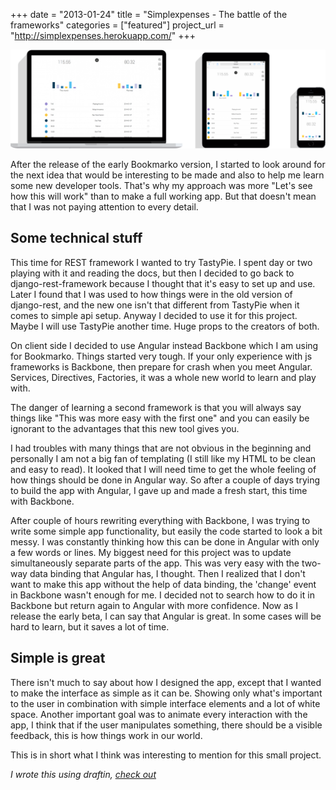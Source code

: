 +++
date        = "2013-01-24"
title       = "Simplexpenses - The battle of the frameworks"
categories  = ["featured"]
project_url = "http://simplexpenses.herokuapp.com/"
+++

![Simplexpenses](/img/simplexpenses_large.png)

After the release of the early Bookmarko version, I started to look around for the next idea that would be interesting to be made and also to help me learn some new developer tools. That's why my approach was more "Let's see how this will work" than to make a full working app. But that doesn't mean that I was not paying attention to every detail.  

## Some technical stuff

This time for REST framework I wanted to try TastyPie. I spent day or two playing with it and reading the docs, but then I decided to go back to django-rest-framework because I thought that it's easy to set up and use. Later I found that I was used to how things were in the old version of django-rest, and the new one isn't that different from TastyPie when it comes to simple api setup. Anyway I decided to use it for this project. Maybe I will use TastyPie another time. Huge props to the creators of both.  

On client side I decided to use Angular instead Backbone which I am using for Bookmarko. Things started very tough. If your only experience with js frameworks is Backbone, then prepare for crash when you meet Angular. Services, Directives, Factories, it was a whole new world to learn and play with.  

The danger of learning a second framework is that you will always say things like "This was more easy with the first one" and you can easily be ignorant to the advantages that this new tool gives you.  

I had troubles with many things that are not obvious in the beginning and personally I am not a big fan of templating (I still like my HTML to be clean and easy to read). It looked that I will need time to get the whole feeling of how things should be done in Angular way.
So after a couple of days trying to build the app with Angular, I gave up and made a fresh start, this time with Backbone.  

After couple of hours rewriting everything with Backbone, I was trying to write some simple app functionality, but easily the code started to look a bit messy. I was constantly thinking how this can be done in Angular with only a few words or lines. My biggest need for this project was to update simultaneously separate parts of the app. This was very easy with the two-way data binding that Angular has, I thought. Then I realized that I don't want to make this app without the help of data binding, the 'change' event in Backbone wasn't enough for me. I decided not to search how to do it in Backbone but return again to Angular with more confidence.
Now as I release the early beta, I can say that Angular is great. In some cases will be hard to learn, but it saves a lot of time.  

## Simple is great

There isn't much to say about how I designed the app, except that I wanted to make the interface as simple as it can be. Showing only what's important to the user in combination with simple interface elements and a lot of white space. Another important goal was to animate every interaction with the app, I think that if the user manipulates something, there should be a visible feedback, this is how things work in our world.  

This is in short what I think was interesting to mention for this small project.  

*I wrote this using draftin, [check out](http://draftin.com)*
